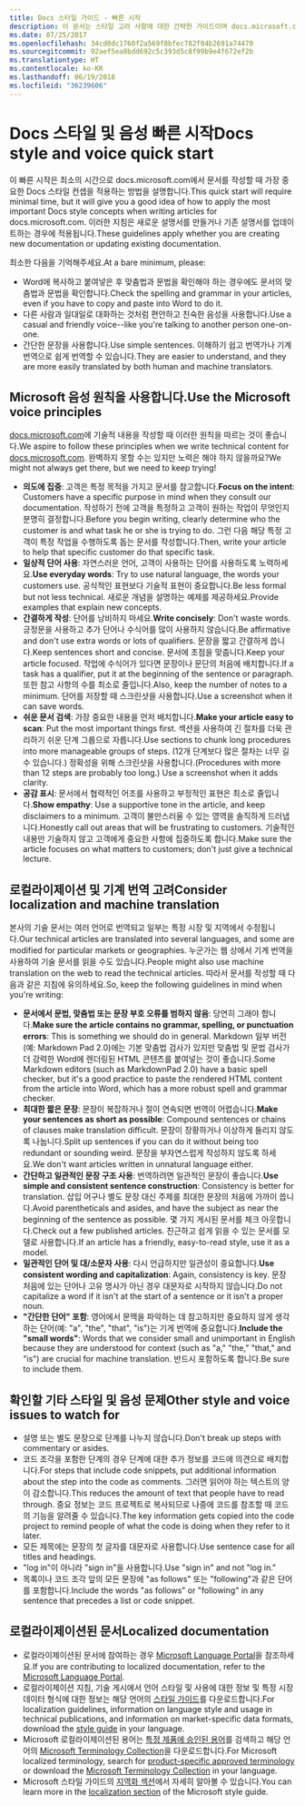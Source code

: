 ```yaml
---
title: Docs 스타일 가이드 - 빠른 시작
description: 이 문서는 스타일 고려 사항에 대한 간략한 가이드이며 docs.microsoft.com을 시작하기 위한 필수 항목을 포함하고 있습니다.
ms.date: 07/25/2017
ms.openlocfilehash: 34cd0dc1760f2a569f8bfec782f04b2691a74470
ms.sourcegitcommit: 92aef5ea8bdd692c5c393d5c8f99b9e4f672ef2b
ms.translationtype: HT
ms.contentlocale: ko-KR
ms.lasthandoff: 06/19/2018
ms.locfileid: "36239606"
---
```

# <a name="docs-style-and-voice-quick-start"></a><span data-ttu-id="54bdb-103">Docs 스타일 및 음성 빠른 시작</span><span class="sxs-lookup"><span data-stu-id="54bdb-103">Docs style and voice quick start</span></span>

<span data-ttu-id="54bdb-104">이 빠른 시작은 최소의 시간으로 docs.microsoft.com에서 문서를 작성할 때 가장 중요한 Docs 스타일 컨셉을 적용하는 방법을 설명합니다.</span><span class="sxs-lookup"><span data-stu-id="54bdb-104">This quick start will require minimal time, but it will give you a good idea of how to apply the most important Docs style concepts when writing articles for docs.microsoft.com.</span></span> <span data-ttu-id="54bdb-105">이러한 지침은 새로운 설명서를 만들거나 기존 설명서를 업데이트하는 경우에 적용됩니다.</span><span class="sxs-lookup"><span data-stu-id="54bdb-105">These guidelines apply whether you are creating new documentation or updating existing documentation.</span></span>

<span data-ttu-id="54bdb-106">최소한 다음을 기억해주세요.</span><span class="sxs-lookup"><span data-stu-id="54bdb-106">At a bare minimum, please:</span></span>

- <span data-ttu-id="54bdb-107">Word에 복사하고 붙여넣은 후 맞춤법과 문법을 확인해야 하는 경우에도 문서의 맞춤법과 문법을 확인합니다.</span><span class="sxs-lookup"><span data-stu-id="54bdb-107">Check the spelling and grammar in your articles, even if you have to copy and paste into Word to do it.</span></span>
- <span data-ttu-id="54bdb-108">다른 사람과 일대일로 대화하는 것처럼 편안하고 친숙한 음성을 사용합니다.</span><span class="sxs-lookup"><span data-stu-id="54bdb-108">Use a casual and friendly voice--like you're talking to another person one-on-one.</span></span>
- <span data-ttu-id="54bdb-109">간단한 문장을 사용합니다.</span><span class="sxs-lookup"><span data-stu-id="54bdb-109">Use simple sentences.</span></span> <span data-ttu-id="54bdb-110">이해하기 쉽고 번역가나 기계 번역으로 쉽게 번역할 수 있습니다.</span><span class="sxs-lookup"><span data-stu-id="54bdb-110">They are easier to understand, and they are more easily translated by both human and machine translators.</span></span>

## <a name="use-the-microsoft-voice-principles"></a><span data-ttu-id="54bdb-111">Microsoft 음성 원칙을 사용합니다.</span><span class="sxs-lookup"><span data-stu-id="54bdb-111">Use the Microsoft voice principles</span></span>

<span data-ttu-id="54bdb-112">[docs.microsoft.com](https://docs.microsoft.com)에 기술적 내용을 작성할 때 이러한 원칙을 따르는 것이 좋습니다.</span><span class="sxs-lookup"><span data-stu-id="54bdb-112">We aspire to follow these principles when we write technical content for [docs.microsoft.com](https://docs.microsoft.com).</span></span> <span data-ttu-id="54bdb-113">완벽하지 못할 수는 있지만 노력은 해야 하지 않을까요?</span><span class="sxs-lookup"><span data-stu-id="54bdb-113">We might not always get there, but we need to keep trying!</span></span>

- <span data-ttu-id="54bdb-114">**의도에 집중**: 고객은 특정 목적을 가지고 문서를 참고합니다.</span><span class="sxs-lookup"><span data-stu-id="54bdb-114">**Focus on the intent**: Customers have a specific purpose in mind when they consult our documentation.</span></span> <span data-ttu-id="54bdb-115">작성하기 전에 고객을 특정하고 고객이 원하는 작업이 무엇인지 분명히 결정합니다.</span><span class="sxs-lookup"><span data-stu-id="54bdb-115">Before you begin writing, clearly determine who the customer is and what task he or she is trying to do.</span></span> <span data-ttu-id="54bdb-116">그런 다음 해당 특정 고객이 특정 작업을 수행하도록 돕는 문서를 작성합니다.</span><span class="sxs-lookup"><span data-stu-id="54bdb-116">Then, write your article to help that specific customer do that specific task.</span></span>
- <span data-ttu-id="54bdb-117">**일상적 단어 사용**: 자연스러운 언어, 고객이 사용하는 단어를 사용하도록 노력하세요.</span><span class="sxs-lookup"><span data-stu-id="54bdb-117">**Use everyday words**: Try to use natural language, the words your customers use.</span></span> <span data-ttu-id="54bdb-118">공식적인 표현보다 기술적 표현이 중요합니다.</span><span class="sxs-lookup"><span data-stu-id="54bdb-118">Be less formal but not less technical.</span></span> <span data-ttu-id="54bdb-119">새로운 개념을 설명하는 예제를 제공하세요.</span><span class="sxs-lookup"><span data-stu-id="54bdb-119">Provide examples that explain new concepts.</span></span>
- <span data-ttu-id="54bdb-120">**간결하게 작성**: 단어를 낭비하지 마세요.</span><span class="sxs-lookup"><span data-stu-id="54bdb-120">**Write concisely**: Don't waste words.</span></span> <span data-ttu-id="54bdb-121">긍정문을 사용하고 추가 단어나 수식어를 많이 사용하지 않습니다.</span><span class="sxs-lookup"><span data-stu-id="54bdb-121">Be affirmative and don't use extra words or lots of qualifiers.</span></span> <span data-ttu-id="54bdb-122">문장을 짧고 간결하게 씁니다.</span><span class="sxs-lookup"><span data-stu-id="54bdb-122">Keep sentences short and concise.</span></span> <span data-ttu-id="54bdb-123">문서에 초점을 맞춥니다.</span><span class="sxs-lookup"><span data-stu-id="54bdb-123">Keep your article focused.</span></span> <span data-ttu-id="54bdb-124">작업에 수식어가 있다면 문장이나 문단의 처음에 배치합니다.</span><span class="sxs-lookup"><span data-stu-id="54bdb-124">If a task has a qualifier, put it at the beginning of the sentence or paragraph.</span></span> <span data-ttu-id="54bdb-125">또한 참고 사항의 수를 최소로 줄입니다.</span><span class="sxs-lookup"><span data-stu-id="54bdb-125">Also, keep the number of notes to a minimum.</span></span> <span data-ttu-id="54bdb-126">단어를 저장할 때 스크린샷을 사용합니다.</span><span class="sxs-lookup"><span data-stu-id="54bdb-126">Use a screenshot when it can save words.</span></span>
- <span data-ttu-id="54bdb-127">**쉬운 문서 검색**: 가장 중요한 내용을 먼저 배치합니다.</span><span class="sxs-lookup"><span data-stu-id="54bdb-127">**Make your article easy to scan**: Put the most important things first.</span></span> <span data-ttu-id="54bdb-128">섹션을 사용하여 긴 절차를 더욱 관리하기 쉬운 단계 그룹으로 자릅니다.</span><span class="sxs-lookup"><span data-stu-id="54bdb-128">Use sections to chunk long procedures into more manageable groups of steps.</span></span> <span data-ttu-id="54bdb-129">(12개 단계보다 많은 절차는 너무 길 수 있습니다.) 정확성을 위해 스크린샷을 사용합니다.</span><span class="sxs-lookup"><span data-stu-id="54bdb-129">(Procedures with more than 12 steps are probably too long.) Use a screenshot when it adds clarity.</span></span>
- <span data-ttu-id="54bdb-130">**공감 표시**: 문서에서 협력적인 어조를 사용하고 부정적인 표현은 최소로 줄입니다.</span><span class="sxs-lookup"><span data-stu-id="54bdb-130">**Show empathy**: Use a supportive tone in the article, and keep disclaimers to a minimum.</span></span> <span data-ttu-id="54bdb-131">고객이 불만스러울 수 있는 영역을 솔직하게 드러냅니다.</span><span class="sxs-lookup"><span data-stu-id="54bdb-131">Honestly call out areas that will be frustrating to customers.</span></span> <span data-ttu-id="54bdb-132">기술적인 내용만 기술하지 않고 고객에게 중요한 사항에 집중하도록 합니다.</span><span class="sxs-lookup"><span data-stu-id="54bdb-132">Make sure the article focuses on what matters to customers; don't just give a technical lecture.</span></span>

## <a name="consider-localization-and-machine-translation"></a><span data-ttu-id="54bdb-133">로컬라이제이션 및 기계 번역 고려</span><span class="sxs-lookup"><span data-stu-id="54bdb-133">Consider localization and machine translation</span></span>

<span data-ttu-id="54bdb-134">본사의 기술 문서는 여러 언어로 번역되고 일부는 특정 시장 및 지역에서 수정됩니다.</span><span class="sxs-lookup"><span data-stu-id="54bdb-134">Our technical articles are translated into several languages, and some are modified for particular markets or geographies.</span></span> <span data-ttu-id="54bdb-135">누군가는 웹 상에서 기계 번역을 사용하여 기술 문서를 읽을 수도 있습니다.</span><span class="sxs-lookup"><span data-stu-id="54bdb-135">People might also use machine translation on the web to read the technical articles.</span></span> <span data-ttu-id="54bdb-136">따라서 문서를 작성할 때 다음과 같은 지침에 유의하세요.</span><span class="sxs-lookup"><span data-stu-id="54bdb-136">So, keep the following guidelines in mind when you're writing:</span></span>

- <span data-ttu-id="54bdb-137">**문서에서 문법, 맞춤법 또는 문장 부호 오류를 범하지 않음**: 당연히 그래야 합니다.</span><span class="sxs-lookup"><span data-stu-id="54bdb-137">**Make sure the article contains no grammar, spelling, or punctuation errors**: This is something we should do in general.</span></span> <span data-ttu-id="54bdb-138">Markdown 일부 버전(예: Markdown Pad 2.0)에는 기본 맞춤법 검사가 있지만 맞춤법 및 문법 검사가 더 강력한 Word에 렌더링된 HTML 콘텐츠를 붙여넣는 것이 좋습니다.</span><span class="sxs-lookup"><span data-stu-id="54bdb-138">Some Markdown editors (such as MarkdownPad 2.0) have a basic spell checker, but it's a good practice to paste the rendered HTML content from the article into Word, which has a more robust spell and grammar checker.</span></span>
- <span data-ttu-id="54bdb-139">**최대한 짧은 문장**: 문장이 복잡하거나 절이 연속되면 번역이 어렵습니다.</span><span class="sxs-lookup"><span data-stu-id="54bdb-139">**Make your sentences as short as possible**: Compound sentences or chains of clauses make translation difficult.</span></span> <span data-ttu-id="54bdb-140">문장이 장황하거나 이상하게 들리지 않도록 나눕니다.</span><span class="sxs-lookup"><span data-stu-id="54bdb-140">Split up sentences if you can do it without being too redundant or sounding weird.</span></span> <span data-ttu-id="54bdb-141">문장을 부자연스럽게 작성하지 않도록 하세요.</span><span class="sxs-lookup"><span data-stu-id="54bdb-141">We don't want articles written in unnatural language either.</span></span>
- <span data-ttu-id="54bdb-142">**간단하고 일관적인 문장 구조 사용**: 번역하려면 일관적인 문장이 좋습니다.</span><span class="sxs-lookup"><span data-stu-id="54bdb-142">**Use simple and consistent sentence construction**: Consistency is better for translation.</span></span> <span data-ttu-id="54bdb-143">삽입 어구나 별도 문장 대신 주제를 최대한 문장의 처음에 가까이 씁니다.</span><span class="sxs-lookup"><span data-stu-id="54bdb-143">Avoid parentheticals and asides, and have the subject as near the beginning of the sentence as possible.</span></span> <span data-ttu-id="54bdb-144">몇 가지 게시된 문서를 체크 아웃합니다.</span><span class="sxs-lookup"><span data-stu-id="54bdb-144">Check out a few published articles.</span></span> <span data-ttu-id="54bdb-145">친근하고 쉽게 읽을 수 있는 문서를 모델로 사용합니다.</span><span class="sxs-lookup"><span data-stu-id="54bdb-145">If an article has a friendly, easy-to-read style, use it as a model.</span></span>
- <span data-ttu-id="54bdb-146">**일관적인 단어 및 대/소문자 사용**: 다시 언급하지만 일관성이 중요합니다.</span><span class="sxs-lookup"><span data-stu-id="54bdb-146">**Use consistent wording and capitalization**: Again, consistency is key.</span></span> <span data-ttu-id="54bdb-147">문장 처음에 있는 단어나 고유 명사가 아닌 경우 대문자로 시작하지 않습니다.</span><span class="sxs-lookup"><span data-stu-id="54bdb-147">Do not capitalize a word if it isn't at the start of a sentence or it isn't a proper noun.</span></span>
- <span data-ttu-id="54bdb-148">**"간단한 단어" 포함**: 영어에서 문맥을 파악하는 데 참고하지만 중요하지 않게 생각하는 단어(예: "a", "the", "that", "is")는 기게 번역에 중요합니다.</span><span class="sxs-lookup"><span data-stu-id="54bdb-148">**Include the "small words"**: Words that we consider small and unimportant in English because they are understood for context (such as "a," "the," "that," and "is") are crucial for machine translation.</span></span> <span data-ttu-id="54bdb-149">반드시 포함하도록 합니다.</span><span class="sxs-lookup"><span data-stu-id="54bdb-149">Be sure to include them.</span></span>

## <a name="other-style-and-voice-issues-to-watch-for"></a><span data-ttu-id="54bdb-150">확인할 기타 스타일 및 음성 문제</span><span class="sxs-lookup"><span data-stu-id="54bdb-150">Other style and voice issues to watch for</span></span>

- <span data-ttu-id="54bdb-151">설명 또는 별도 문장으로 단계를 나누지 않습니다.</span><span class="sxs-lookup"><span data-stu-id="54bdb-151">Don't break up steps with commentary or asides.</span></span>
- <span data-ttu-id="54bdb-152">코드 조각을 포함한 단계의 경우 단계에 대한 추가 정보를 코드에 의견으로 배치합니다.</span><span class="sxs-lookup"><span data-stu-id="54bdb-152">For steps that include code snippets, put additional information about the step into the code as comments.</span></span> <span data-ttu-id="54bdb-153">그러면 읽어야 하는 텍스트의 양이 감소합니다.</span><span class="sxs-lookup"><span data-stu-id="54bdb-153">This reduces the amount of text that people have to read through.</span></span> <span data-ttu-id="54bdb-154">중요 정보는 코드 프로젝트로 복사되므로 나중에 코드를 참조할 때 코드의 기능을 알려줄 수 있습니다.</span><span class="sxs-lookup"><span data-stu-id="54bdb-154">The key information gets copied into the code project to remind people of what the code is doing when they refer to it later.</span></span>
- <span data-ttu-id="54bdb-155">모든 제목에는 문장의 첫 글자를 대문자로 사용합니다.</span><span class="sxs-lookup"><span data-stu-id="54bdb-155">Use sentence case for all titles and headings.</span></span>
- <span data-ttu-id="54bdb-156">"log in"이 아니라 "sign in"을 사용합니다.</span><span class="sxs-lookup"><span data-stu-id="54bdb-156">Use "sign in" and not "log in."</span></span>
- <span data-ttu-id="54bdb-157">목록이나 코드 조각 앞의 모든 문장에 "as follows" 또는 "following"과 같은 단어를 포함합니다.</span><span class="sxs-lookup"><span data-stu-id="54bdb-157">Include the words "as follows" or "following" in any sentence that precedes a list or code snippet.</span></span>

## <a name="localized-documentation"></a><span data-ttu-id="54bdb-158">로컬라이제이션된 문서</span><span class="sxs-lookup"><span data-stu-id="54bdb-158">Localized documentation</span></span>

- <span data-ttu-id="54bdb-159">로컬라이제이션된 문서에 참여하는 경우 [Microsoft Language Portal](https://www.microsoft.com/Language/Default.aspx)을 참조하세요.</span><span class="sxs-lookup"><span data-stu-id="54bdb-159">If you are contributing to localized documentation, refer to the [Microsoft Language Portal](https://www.microsoft.com/Language/Default.aspx).</span></span>
- <span data-ttu-id="54bdb-160">로컬라이제이션 지침, 기술 게시에서 언어 스타일 및 사용에 대한 정보 및 특정 시장 데이터 형식에 대한 정보는 해당 언어의 [스타일 가이드](https://www.microsoft.com/Language/StyleGuides)를 다운로드합니다.</span><span class="sxs-lookup"><span data-stu-id="54bdb-160">For localization guidelines, information on language style and usage in technical publications, and information on market-specific data formats, download the [style guide](https://www.microsoft.com/Language/StyleGuides) in your language.</span></span>
- <span data-ttu-id="54bdb-161">Microsoft 로컬라이제이션된 용어는 [특정 제품에 승인된 용어](https://www.microsoft.com/Language/Default.aspx)를 검색하고 해당 언어의 [Microsoft Terminology Collection](https://www.microsoft.com/Language/Terminology.aspx)을 다운로드합니다.</span><span class="sxs-lookup"><span data-stu-id="54bdb-161">For Microsoft localized terminology, search for [product-specific approved terminology](https://www.microsoft.com/Language/Default.aspx) or download the [Microsoft Terminology Collection](https://www.microsoft.com/Language/Terminology.aspx) in your language.</span></span>
- <span data-ttu-id="54bdb-162">Microsoft 스타일 가이드의 [지역화 섹션](https://docs.microsoft.com/style-guide/global-communications/)에서 자세히 알아볼 수 있습니다.</span><span class="sxs-lookup"><span data-stu-id="54bdb-162">You can learn more in the [localization section](https://docs.microsoft.com/style-guide/global-communications/) of the Microsoft style guide.</span></span>
